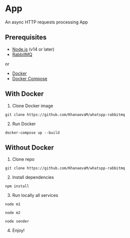 # App

An async HTTP requests processing App

## Prerequisites

- [Node.js](https://nodejs.org/) (v14 or later)
- [RabbitMQ](https://www.rabbitmq.com/download.html)

or

- [Docker](https://www.docker.com/get-started)
- [Docker Compose](https://docs.docker.com/compose/install/)

## With Docker

1. Сlone Docker image

```
git clone https://github.com/KhanaevaM/whatspp-rabbitmq
```
2. Run Docker

```
docker-compose up --build
```

## Without Docker

1. Сlone repo

```
git clone https://github.com/KhanaevaM/whatspp-rabbitmq
```

2. Install dependencies

```
npm install
```

3. Run locally all services

```
node m1 
```

```
node m2
```

```
node sender
```

4. Enjoy!